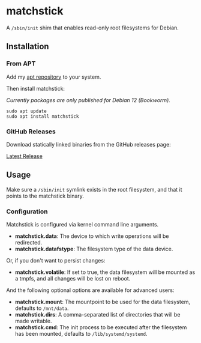 # matchstick

A `/sbin/init` shim that enables read-only root filesystems for Debian.

## Installation

### From APT

Add my [apt repository](https://github.com/dpeckett/apt.dpeckett.dev?tab=readme-ov-file#usage) to your system.

Then install matchstick:

*Currently packages are only published for Debian 12 (Bookworm).*

```shell
sudo apt update
sudo apt install matchstick
```

### GitHub Releases

Download statically linked binaries from the GitHub releases page: 

[Latest Release](https://github.com/dpeckett/matchstick/releases/latest)

## Usage

Make sure a `/sbin/init` symlink exists in the root filesystem, and that it points to the matchstick binary.

### Configuration

Matchstick is configured via kernel command line arguments.

* **matchstick.data**: The device to which write operations will be redirected.
* **matchstick.datafstype**: The filesystem type of the data device.

Or, if you don't want to persist changes:

* **matchstick.volatile**: If set to true, the data filesystem will be mounted as a tmpfs, and all changes will be lost on reboot.

And the following optional options are available for advanced users:

* **matchstick.mount**: The mountpoint to be used for the data filesystem, defaults to `/mnt/data`.
* **matchstick.dirs**: A comma-separated list of directories that will be made writable.
* **matchstick.cmd**: The init process to be executed after the filesystem has been mounted, defaults to `/lib/systemd/systemd`.

